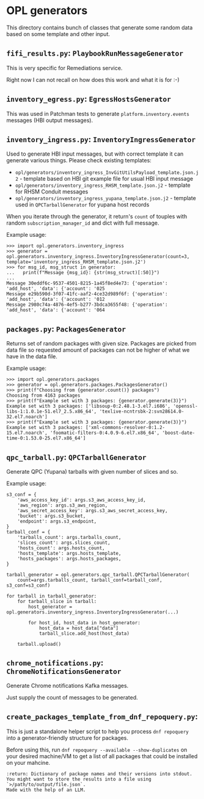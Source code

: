 OPL generators
==============

This directory contains bunch of classes that generate some random
data based on some template and other input.


`fifi_results.py`: `PlaybookRunMessageGenerator`
------------------------------------------------

This is very specific for Remediations service.

Right now I can not recall on how does this work and what it is for :-)


`inventory_egress.py`: `EgressHostsGenerator`
---------------------------------------------

This was used in Patchman tests to generate `platform.inventory.events`
messages (HBI output messages).


`inventory_ingress.py`: `InventoryIngressGenerator`
---------------------------------------------------

Used to generate HBI input messages, but with correct template it
can generate various things. Please check existing templates:

* `opl/generators/inventory_ingress_InvGitUtilsPayload_template.json.j2` -
template based on HBI git example file for usual HBI input message
* `opl/generators/inventory_ingress_RHSM_template.json.j2` - template
for RHSM Conduit messages
* `opl/generators/inventory_ingress_yupana_template.json.j2` - template
used in `QPCTarballGenerator` for yupana host records

When you iterate through the generator, it return's `count` of touples
with random `subscription_manager_id` and dict with full message.

Example usage:

    >>> import opl.generators.inventory_ingress
    >>> generator = opl.generators.inventory_ingress.InventoryIngressGenerator(count=3, template='inventory_ingress_RHSM_template.json.j2')
    >>> for msg_id, msg_struct in generator:
    ...   print(f"Message {msg_id}: {str(msg_struct)[:50]}")
    ... 
    Message 30eddf6c-9537-4501-8215-1a45f8ed4e73: {'operation': 'add_host', 'data': {'account': '025
    Message e29b590d-3f07-41fc-aaf2-4ce32d989f6f: {'operation': 'add_host', 'data': {'account': '012
    Message 2980c74a-4876-4ef5-b277-3bdca3655f48: {'operation': 'add_host', 'data': {'account': '064


`packages.py`: `PackagesGenerator`
----------------------------------

Returns set of random packages with given size. Packages are picked
from data file so requested amount of packages can not be higher of
what we have in the data file.

Example usage:

    >>> import opl.generators.packages
    >>> generator = opl.generators.packages.PackagesGenerator()
    >>> print(f"Choosing from {generator.count()} packages")
    Choosing from 4163 packages
    >>> print(f"Example set with 3 packages: {generator.generate(3)}")
    Example set with 3 packages: ['libsoup-0:2.48.1-3.el7.i686', 'openssl-libs-1:1.0.1e-51.el7_2.5.x86_64', 'texlive-ncntrsbk-2:svn28614.0-32.el7.noarch']
    >>> print(f"Example set with 3 packages: {generator.generate(3)}")
    Example set with 3 packages: ['xml-commons-resolver-0:1.2-15.el7.noarch', 'foomatic-filters-0:4.0.9-6.el7.x86_64', 'boost-date-time-0:1.53.0-25.el7.x86_64']

`qpc_tarball.py`: `QPCTarballGenerator`
---------------------------------------

Generate QPC (Yupana) tarballs with given number of slices and so.

Example usage:

    s3_conf = {
        'aws_access_key_id': args.s3_aws_access_key_id,
        'aws_region': args.s3_aws_region,
        'aws_secret_access_key': args.s3_aws_secret_access_key,
        'bucket': args.s3_bucket,
        'endpoint': args.s3_endpoint,
    }
    tarball_conf = {
        'tarballs_count': args.tarballs_count,
        'slices_count': args.slices_count,
        'hosts_count': args.hosts_count,
        'hosts_template': args.hosts_template,
        'hosts_packages': args.hosts_packages,
    }
    
    tarball_generator = opl.generators.qpc_tarball.QPCTarballGenerator(
        count=args.tarballs_count, tarball_conf=tarball_conf, s3_conf=s3_conf)
    
    for tarball in tarball_generator:
        for tarball_slice in tarball:
            host_generator = opl.generators.inventory_ingress.InventoryIngressGenerator(...)
            
            for host_id, host_data in host_generator:
                host_data = host_data["data"]
                tarball_slice.add_host(host_data)
        
        tarball.upload()

`chrome_notifications.py`: `ChromeNotificationsGenerator`
---------------------------------------
Generate Chrome notifications Kafka messages.

Just supply the count of messages to be generated.

`create_packages_template_from_dnf_repoquery.py`:
---------------------------------------

This is just a standalone helper script to help you process `dnf repoquery` into a generator-friendly structure for packages.

Before using this, run `dnf repoquery --available --show-duplicates` on your desired machine/VM to get a list of all packages that could be installed on your mahcine.

    :return: Dictionary of package names and their versions into stdout. You might want to store the results into a file using `>/path/to/output/file.json`.
    Made with the help of an LLM.